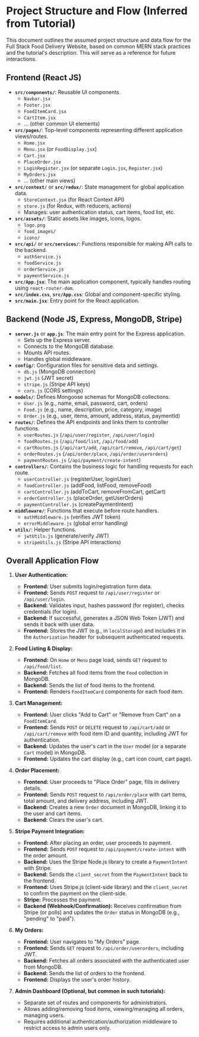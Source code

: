 # Project Structure and Flow (Inferred from Tutorial)

This document outlines the assumed project structure and data flow for the Full Stack Food Delivery Website, based on common MERN stack practices and the tutorial's description. This will serve as a reference for future interactions.

## Frontend (React JS)

*   **`src/components/`**: Reusable UI components.
    *   `Navbar.jsx`
    *   `Footer.jsx`
    *   `FoodItemCard.jsx`
    *   `CartItem.jsx`
    *   ... (other common UI elements)
*   **`src/pages/`**: Top-level components representing different application views/routes.
    *   `Home.jsx`
    *   `Menu.jsx` (or `FoodDisplay.jsx`)
    *   `Cart.jsx`
    *   `PlaceOrder.jsx`
    *   `LoginRegister.jsx` (or separate `Login.jsx`, `Register.jsx`)
    *   `MyOrders.jsx`
    *   ... (other main views)
*   **`src/context/`** or **`src/redux/`**: State management for global application data.
    *   `StoreContext.jsx` (for React Context API)
    *   `store.js` (for Redux, with reducers, actions)
    *   Manages: user authentication status, cart items, food list, etc.
*   **`src/assets/`**: Static assets like images, icons, logos.
    *   `logo.png`
    *   `food_images/`
    *   `icons/`
*   **`src/api/`** or **`src/services/`**: Functions responsible for making API calls to the backend.
    *   `authService.js`
    *   `foodService.js`
    *   `orderService.js`
    *   `paymentService.js`
*   **`src/App.jsx`**: The main application component, typically handles routing using `react-router-dom`.
*   **`src/index.css`**, **`src/App.css`**: Global and component-specific styling.
*   **`src/main.jsx`**: Entry point for the React application.

## Backend (Node JS, Express, MongoDB, Stripe)

*   **`server.js`** or **`app.js`**: The main entry point for the Express application.
    *   Sets up the Express server.
    *   Connects to the MongoDB database.
    *   Mounts API routes.
    *   Handles global middleware.
*   **`config/`**: Configuration files for sensitive data and settings.
    *   `db.js` (MongoDB connection)
    *   `jwt.js` (JWT secret)
    *   `stripe.js` (Stripe API keys)
    *   `cors.js` (CORS settings)
*   **`models/`**: Defines Mongoose schemas for MongoDB collections.
    *   `User.js` (e.g., name, email, password, cart, orders)
    *   `Food.js` (e.g., name, description, price, category, image)
    *   `Order.js` (e.g., user, items, amount, address, status, paymentId)
*   **`routes/`**: Defines the API endpoints and links them to controller functions.
    *   `userRoutes.js` (`/api/user/register`, `/api/user/login`)
    *   `foodRoutes.js` (`/api/food/list`, `/api/food/add`)
    *   `cartRoutes.js` (`/api/cart/add`, `/api/cart/remove`, `/api/cart/get`)
    *   `orderRoutes.js` (`/api/order/place`, `/api/order/userorders`)
    *   `paymentRoutes.js` (`/api/payment/create-intent`)
*   **`controllers/`**: Contains the business logic for handling requests for each route.
    *   `userController.js` (registerUser, loginUser)
    *   `foodController.js` (addFood, listFood, removeFood)
    *   `cartController.js` (addToCart, removeFromCart, getCart)
    *   `orderController.js` (placeOrder, getUserOrders)
    *   `paymentController.js` (createPaymentIntent)
*   **`middleware/`**: Functions that execute before route handlers.
    *   `authMiddleware.js` (verifies JWT token)
    *   `errorMiddleware.js` (global error handling)
*   **`utils/`**: Helper functions.
    *   `jwtUtils.js` (generate/verify JWT)
    *   `stripeUtils.js` (Stripe API interactions)

## Overall Application Flow

1.  **User Authentication:**
    *   **Frontend:** User submits login/registration form data.
    *   **Frontend:** Sends `POST` request to `/api/user/register` or `/api/user/login`.
    *   **Backend:** Validates input, hashes password (for register), checks credentials (for login).
    *   **Backend:** If successful, generates a JSON Web Token (JWT) and sends it back with user data.
    *   **Frontend:** Stores the JWT (e.g., in `localStorage`) and includes it in the `Authorization` header for subsequent authenticated requests.

2.  **Food Listing & Display:**
    *   **Frontend:** On `Home` or `Menu` page load, sends `GET` request to `/api/food/list`.
    *   **Backend:** Fetches all food items from the `Food` collection in MongoDB.
    *   **Backend:** Sends the list of food items to the frontend.
    *   **Frontend:** Renders `FoodItemCard` components for each food item.

3.  **Cart Management:**
    *   **Frontend:** User clicks "Add to Cart" or "Remove from Cart" on a `FoodItemCard`.
    *   **Frontend:** Sends `POST` or `DELETE` request to `/api/cart/add` or `/api/cart/remove` with food item ID and quantity, including JWT for authentication.
    *   **Backend:** Updates the user's cart in the `User` model (or a separate `Cart` model) in MongoDB.
    *   **Frontend:** Updates the cart display (e.g., cart icon count, cart page).

4.  **Order Placement:**
    *   **Frontend:** User proceeds to "Place Order" page, fills in delivery details.
    *   **Frontend:** Sends `POST` request to `/api/order/place` with cart items, total amount, and delivery address, including JWT.
    *   **Backend:** Creates a new `Order` document in MongoDB, linking it to the user and cart items.
    *   **Backend:** Clears the user's cart.

5.  **Stripe Payment Integration:**
    *   **Frontend:** After placing an order, user proceeds to payment.
    *   **Frontend:** Sends `POST` request to `/api/payment/create-intent` with the order amount.
    *   **Backend:** Uses the Stripe Node.js library to create a `PaymentIntent` with Stripe.
    *   **Backend:** Sends the `client_secret` from the `PaymentIntent` back to the frontend.
    *   **Frontend:** Uses Stripe.js (client-side library) and the `client_secret` to confirm the payment on the client-side.
    *   **Stripe:** Processes the payment.
    *   **Backend (Webhook/Confirmation):** Receives confirmation from Stripe (or polls) and updates the `Order` status in MongoDB (e.g., "pending" to "paid").

6.  **My Orders:**
    *   **Frontend:** User navigates to "My Orders" page.
    *   **Frontend:** Sends `GET` request to `/api/order/userorders`, including JWT.
    *   **Backend:** Fetches all orders associated with the authenticated user from MongoDB.
    *   **Backend:** Sends the list of orders to the frontend.
    *   **Frontend:** Displays the user's order history.

7.  **Admin Dashboard (Optional, but common in such tutorials):**
    *   Separate set of routes and components for administrators.
    *   Allows adding/removing food items, viewing/managing all orders, managing users.
    *   Requires additional authentication/authorization middleware to restrict access to admin users only.
